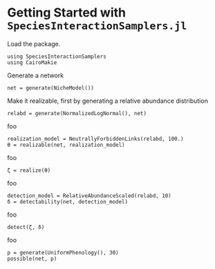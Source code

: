 # Getting Started with `SpeciesInteractionSamplers.jl`

Load the package.

```@example 1
using SpeciesInteractionSamplers
using CairoMakie
```

Generate a network

```@example 1
net = generate(NicheModel())
```



Make it realizable, first by generating a relative abundance distribution

```@example 1 
relabd = generate(NormalizedLogNormal(), net)
```

foo

```@example 1
realization_model = NeutrallyForbiddenLinks(relabd, 100.)
θ = realizable(net, realization_model)
```

foo

```@example 1
ζ = realize(θ)
```


foo

```@example 1
detection_model = RelativeAbundanceScaled(relabd, 10)
δ = detectability(net, detection_model)
```

foo

```@example 1
detect(ζ, δ)
```

foo

```@example 1
p = generate(UniformPhenology(), 30)
possible(net, p)
```
